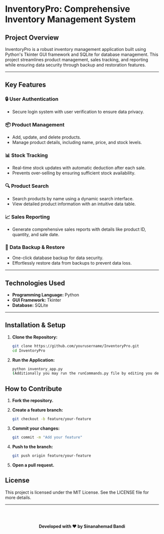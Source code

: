 
# **InventoryPro: Comprehensive Inventory Management System**  

## **Project Overview**  
InventoryPro is a robust inventory management application built using Python's Tkinter GUI framework and SQLite for database management. This project streamlines product management, sales tracking, and reporting while ensuring data security through backup and restoration features.  

---

## **Key Features**  

### 🔒 **User Authentication**  
- Secure login system with user verification to ensure data privacy.  

### 📦 **Product Management**  
- Add, update, and delete products.  
- Manage product details, including name, price, and stock levels.  

### 📊 **Stock Tracking**  
- Real-time stock updates with automatic deduction after each sale.  
- Prevents over-selling by ensuring sufficient stock availability.  

### 🔍 **Product Search**  
- Search products by name using a dynamic search interface.  
- View detailed product information with an intuitive data table.  

### 📈 **Sales Reporting**  
- Generate comprehensive sales reports with details like product ID, quantity, and sale date.  

### 💾 **Data Backup & Restore**  
- One-click database backup for data security.  
- Effortlessly restore data from backups to prevent data loss.  

---

## **Technologies Used**  
- **Programming Language:** Python  
- **GUI Framework:** Tkinter  
- **Database:** SQLite  

---

## **Installation & Setup**  

1. **Clone the Repository:**  
   ```bash
   git clone https://github.com/yourusername/InventoryPro.git
   cd InventoryPro

2. **Run the Application:**
    ```bash
    python inventory_app.py
    (Additionally you may run the runCommands.py file by editing you details as well.)

## **How to Contribute**

1. **Fork the repository.**

2. **Create a feature branch:**
   ```bash
   git checkout -b feature/your-feature

3. **Commit your changes:**
   ```bash
   git commit -m "Add your feature"

4. **Push to the branch:**
   ```bash
   git push origin feature/your-feature

5. **Open a pull request.**


## **License**
This project is licensed under the MIT License. See the LICENSE file for more details.

------------------------------------------------------

<br><br>
<p align="center"><strong>Developed with ❤️ by Sinanahemad Bandi</strong></p>
